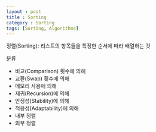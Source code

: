 ```yaml
---
layout : post
title : Sorting
category : Sorting
tags: [Sorting, Algorithms]
---
```


정렬(Sorting): 리스트의 항목들을 특정한 순서에 따라 배열하는 것

분류

- 비교(Comparison) 횟수에 의해
- 교환(Swap) 횟수에 의해
- 메모리 사용에 의해
- 재귀(Recursion)에 의해
- 안정성(Stability)에 의해
- 적응성(Adaptability)에 의해
- 내부 정렬
- 외부 정렬




